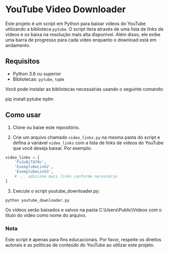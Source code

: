 # YouTube Video Downloader

Este projeto é um script em Python para baixar vídeos do YouTube utilizando a biblioteca `pytube`. O script itera através de uma lista de links de vídeos e os baixa na resolução mais alta disponível. Além disso, ele exibe uma barra de progresso para cada vídeo enquanto o download está em andamento.

## Requisitos

- Python 3.6 ou superior
- Bibliotecas: `pytube`, `tqdm`

Você pode instalar as bibliotecas necessárias usando o seguinte comando:

pip install pytube tqdm

## Como usar

1. Clone ou baixe este repositório.

2. Crie um arquivo chamado `video_links.py` na mesma pasta do script e defina a variável `video_links` com a lista de links de vídeos do YouTube que você deseja baixar. Por exemplo:

```python
video_links = [
    'Fs3uBjTA70c',
    'ExemploDeLink2',
    'ExemploDeLink3',
    # ... adicione mais links conforme necessário
]
```
3. Execute o script youtube_downloader.py:
```
python youtube_downloader.py
```
Os vídeos serão baixados e salvos na pasta C:\Users\Public\Videos com o título do vídeo como nome do arquivo.

### Nota
Este script é apenas para fins educacionais. Por favor, respeite os direitos autorais e as políticas de conteúdo do YouTube ao utilizar este projeto.
